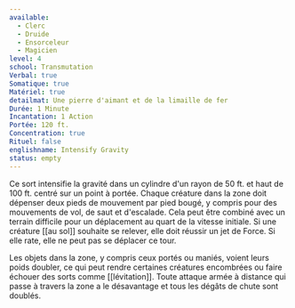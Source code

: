 ```yaml
---
available:
  - Clerc
  - Druide
  - Ensorceleur
  - Magicien
level: 4
school: Transmutation
Verbal: true
Somatique: true
Matériel: true
detailmat: Une pierre d'aimant et de la limaille de fer
Durée: 1 Minute
Incantation: 1 Action
Portée: 120 ft.
Concentration: true
Rituel: false
englishname: Intensify Gravity
status: empty
---
```

Ce sort intensifie la gravité dans un cylindre d'un rayon de 50 ft. et haut de 100 ft. centré sur un point à portée. Chaque créature dans la zone doit dépenser deux pieds de mouvement par pied bougé, y compris pour des mouvements de vol, de saut et d'escalade. Cela peut être combiné avec un terrain difficile pour un déplacement au quart de la vitesse initiale. Si une créature [[au sol]] souhaite se relever, elle doit réussir un jet de Force. Si elle rate, elle ne peut pas se déplacer ce tour.

Les objets dans la zone, y compris ceux portés ou maniés, voient leurs poids doubler, ce qui peut rendre certaines créatures encombrées ou faire échouer des sorts comme [[lévitation]]. Toute attaque armée à distance qui passe à travers la zone a le désavantage et tous les dégâts de chute sont doublés.
